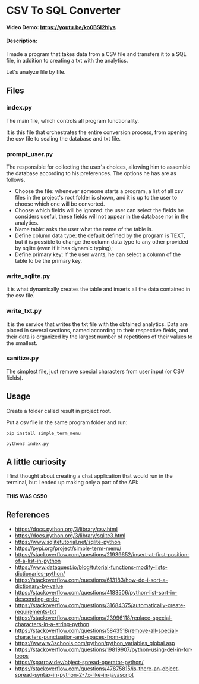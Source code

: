 # CSV To SQL Converter

#### Video Demo: https://youtu.be/ko0BSI2hIys
#### Description: 
I made a program that takes data from a CSV file and transfers it to a SQL file, in addition to creating a txt with the analytics.

Let's analyze file by file.

## Files

### index.py
The main file, which controls all program functionality.

It is this file that orchestrates the entire conversion process, from opening the csv file to sealing the database and txt file.

### prompt_user.py
The responsible for collecting the user's choices, allowing him to assemble the database according to his preferences.
The options he has are as follows.
* Choose the file: whenever someone starts a program, a list of all csv files in the project's root folder is shown, and it is up to the user to choose which one will be converted.
* Choose which fields will be ignored: the user can select the fields he considers useful, these fields will not appear in the database nor in the analytics.
* Name table: asks the user what the name of the table is.
* Define column data type: the default defined by the program is TEXT, but it is possible to change the column data type to any other provided by sqlite (even if it has dynamic typing);
* Define primary key: if the user wants, he can select a column of the table to be the primary key.

### write_sqlite.py
It is what dynamically creates the table and inserts all the data contained in the csv file.

### write_txt.py
It is the service that writes the txt file with the obtained analytics. Data are placed in several sections, named according to their respective fields, and their data is organized by the largest number of repetitions of their values to the smallest.

### sanitize.py
The simplest file, just remove special characters from user input (or CSV fields).

## Usage
Create a folder called result in project root.

Put a csv file in the same program folder and run:
```
pip install simple_term_menu

python3 index.py
```

## A little curiosity

I first thought about creating a chat application that would run in the terminal, but I ended up making only a part of the API:


#### THIS WAS CS50

## References
* https://docs.python.org/3/library/csv.html
* https://docs.python.org/3/library/sqlite3.html
* https://www.sqlitetutorial.net/sqlite-python
* https://pypi.org/project/simple-term-menu/
* https://stackoverflow.com/questions/21939652/insert-at-first-position-of-a-list-in-python
* https://www.dataquest.io/blog/tutorial-functions-modify-lists-dictionaries-python/
* https://stackoverflow.com/questions/613183/how-do-i-sort-a-dictionary-by-value
* https://stackoverflow.com/questions/4183506/python-list-sort-in-descending-order
* https://stackoverflow.com/questions/31684375/automatically-create-requirements-txt
* https://stackoverflow.com/questions/23996118/replace-special-characters-in-a-string-python
* https://stackoverflow.com/questions/5843518/remove-all-special-characters-punctuation-and-spaces-from-string
* https://www.w3schools.com/python/python_variables_global.asp
* https://stackoverflow.com/questions/19819907/python-using-del-in-for-loops
* https://sparrow.dev/object-spread-operator-python/
* https://stackoverflow.com/questions/47875815/is-there-an-object-spread-syntax-in-python-2-7x-like-in-javascript
